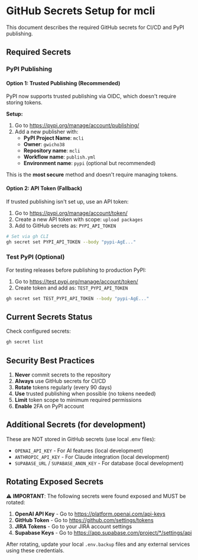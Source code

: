 # GitHub Secrets Setup for mcli

This document describes the required GitHub secrets for CI/CD and PyPI publishing.

## Required Secrets

### PyPI Publishing

#### Option 1: Trusted Publishing (Recommended)
PyPI now supports trusted publishing via OIDC, which doesn't require storing tokens.

**Setup:**
1. Go to https://pypi.org/manage/account/publishing/
2. Add a new publisher with:
   - **PyPI Project Name**: `mcli`
   - **Owner**: `gwicho38`
   - **Repository name**: `mcli`
   - **Workflow name**: `publish.yml`
   - **Environment name**: `pypi` (optional but recommended)

This is the **most secure** method and doesn't require managing tokens.

#### Option 2: API Token (Fallback)
If trusted publishing isn't set up, use an API token:

1. Go to https://pypi.org/manage/account/token/
2. Create a new API token with scope: `upload packages`
3. Add to GitHub secrets as: `PYPI_API_TOKEN`

```bash
# Set via gh CLI
gh secret set PYPI_API_TOKEN --body "pypi-AgE..."
```

### Test PyPI (Optional)
For testing releases before publishing to production PyPI:

1. Go to https://test.pypi.org/manage/account/token/
2. Create token and add as: `TEST_PYPI_API_TOKEN`

```bash
gh secret set TEST_PYPI_API_TOKEN --body "pypi-AgE..."
```

## Current Secrets Status

Check configured secrets:
```bash
gh secret list
```

## Security Best Practices

1. **Never** commit secrets to the repository
2. **Always** use GitHub secrets for CI/CD
3. **Rotate** tokens regularly (every 90 days)
4. **Use** trusted publishing when possible (no tokens needed)
5. **Limit** token scope to minimum required permissions
6. **Enable** 2FA on PyPI account

## Additional Secrets (for development)

These are NOT stored in GitHub secrets (use local .env files):

- `OPENAI_API_KEY` - For AI features (local development)
- `ANTHROPIC_API_KEY` - For Claude integration (local development)
- `SUPABASE_URL` / `SUPABASE_ANON_KEY` - For database (local development)

## Rotating Exposed Secrets

⚠️ **IMPORTANT**: The following secrets were found exposed and MUST be rotated:

1. **OpenAI API Key** - Go to https://platform.openai.com/api-keys
2. **GitHub Token** - Go to https://github.com/settings/tokens
3. **JIRA Tokens** - Go to your JIRA account settings
4. **Supabase Keys** - Go to https://app.supabase.com/project/*/settings/api

After rotating, update your local `.env.backup` files and any external services using these credentials.

